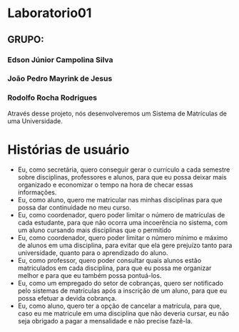 # Laboratorio01

## GRUPO:
### Edson Júnior Campolina Silva
### João Pedro Mayrink de Jesus
### Rodolfo Rocha Rodrigues

Através desse projeto, nós desenvolveremos um Sistema de Matrículas de uma Universidade.

# Histórias de usuário

- Eu, como secretária, quero conseguir gerar o currículo a cada semestre sobre disciplinas, professores e alunos, para que eu possa deixar mais organizado e economizar o tempo na hora de checar essas informações.
- Eu, como aluno, quero me matricular nas minhas disciplinas para que possa dar continuidade no meu curso.
- Eu, como coordenador, quero poder limitar o número de matrículas de cada estudante, para que não ocorra uma incoerência no sistema, com um aluno cursando mais disciplinas que o permitido
- Eu, como coordenador, quero poder limitar o número mínimo e máximo de alunos em uma disciplina, para evitar que ela gere prejuízo tanto para universidade, quanto para o aprendizado do aluno.
- Eu, como professor, quero poder consultar quais alunos estão matriculados em cada disciplina, para que eu possa me organizar melhor e para que eu também possa pontuá-los.
- Eu, como um empregado do setor de cobranças, quero ser notificado pelo sistemas de matrículas após a inscrição de um aluno, para que eu possa efetuar a devida cobrança.
- Eu, como aluno, quero ter a opção de cancelar a matrícula, para que, caso eu me matricule em uma disciplina que não deveria cursar, eu não seja obrigado a pagar a mensalidade e não precise fazê-la.


